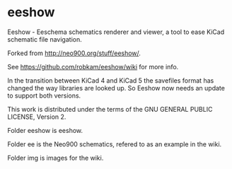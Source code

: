 # eeshow
Eeshow - Eeschema schematics renderer and viewer, a tool to ease KiCad schematic file navigation.

Forked from http://neo900.org/stuff/eeshow/.

See https://github.com/robkam/eeshow/wiki for more info.

In the transition between KiCad 4 and KiCad 5 the savefiles format has changed the way libraries are looked up. So Eeshow now needs an update to support both versions.

This work is distributed under the terms of the GNU GENERAL PUBLIC LICENSE, Version 2.

Folder eeshow is eeshow.

Folder ee is the Neo900 schematics, refered to as an example in the wiki.

Folder img is images for the wiki.

